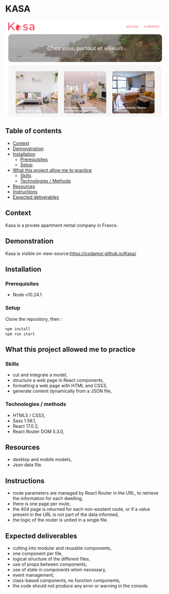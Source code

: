 # KASA

![Kasa](kasa.png)

## Table of contents

- [Context](#context)
- [Demonstration](#demonstration)
- [Installation](#installation)
  - [Prerequisites](#prerequesites)
  - [Setup](#setup)
- [What this project allow me to practice](#what-this-project-allowed-me-to-practice)
  - [Skills](#skills)
  - [Technologies / Methods](#technologies--methods)
- [Resources](#resources)
- [Instructions](#instructions)
- [Expected deliverables](#expected-deliverables)

## Context
Kasa is a private apartment rental company in France.

## Demonstration

Kasa is visible on view-source:https://codamor.github.io/Kasa/

## Installation

### Prerequisites

- Node v10.24.1

### Setup

Clone the repository, then :

```
npm install
npm run start
```

## What this project allowed me to practice

### Skills

- cut and integrate a model,
- structure a web page in React components,
- formatting a web page with HTML and CSS3,
- generate content dynamically from a JSON file,


### Technologies / methods

- HTML5 / CSS3,
- Sass 1.56.1,
- React 17.0.2,
- React Router DOM 5.3.0,

## Resources

* desktop and mobile models,
* Json data file.


## Instructions

- route parameters are managed by React Router in the URL,
  to retrieve the information for each dwelling,
- there is one page per route,
- the 404 page is returned for each non-existent route, or if a
  value present in the URL is not part of the data
  informed,
- the logic of the router is united in a single file.


## Expected deliverables

- cutting into modular and reusable components,
- one component per file,
- logical structure of the different files,
- use of props between components,
- use of state in components when necessary,
- event management,
- class-based components, no function components,
- the code should not produce any error or warning in the console.




